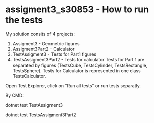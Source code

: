 # assigment3_s30853 - How to run the tests
My solution consits of 4 projects:
  1) Assigment3 - Geometric figures 
  2) Assigment3Part2 - Calculator
  3) TestAssigment3 - Tests for Part1 figures
  4) TestsAssigment3Part2 - Tests for calculator
Tests for Part 1 are separated by figures (TestsCube, TestsCylinder, TestsRectangle, TestsSphere). Tests for Calculator is represented in one class TestsCalculator.

Open Test Explorer, click on "Run all tests" or run tests separatly.

By CMD:

  dotnet test TestAssigment3
  
  dotnet test TestsAssigment3Part2  

